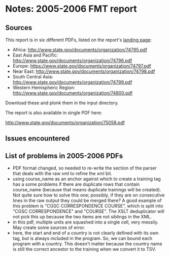 # Notes: 2005-2006 FMT report

## Sources

This report is in six different PDFs, listed on the report's [landing page](https://www.state.gov/t/pm/rls/rpt/fmtrpt/2006/index.htm):

 * Africa: http://www.state.gov/documents/organization/74795.pdf
 * East Asia and Pacific: http://www.state.gov/documents/organization/74796.pdf
 * Europe: https://www.state.gov/documents/organization/74797.pdf
 * Near East: http://www.state.gov/documents/organization/74798.pdf
 * South Central Asia: http://www.state.gov/documents/organization/74799.pdf
 * Western Hemispheric Region: http://www.state.gov/documents/organization/74800.pdf

Download these and plonk them in the input directory.

The report is also available in single PDF here:

http://www.state.gov/documents/organization/75058.pdf

## Issues encountered

## List of problems in 2005-2006 PDFs

- PDF format changed, so needed to re-write the section of the parser that deals with the raw xml to refine the xml bit.
- using course_name as an anchor against which to create a training tag has a some problems if there are duplicate rows that contain course_name (because that means duplicate trainings will be created). Not quite sure how to solve this one; possibly, if they are on consecutive lines in the raw output they could be merged there? A good example of this problem is "CGSC CORRESPONDENCE COURSE", which is split into "CGSC CORRESPONDENCE" and "COURSE". The XSLT deduplicator will not pick this up because the two items are not siblings in the XML.
- in this pdf, multiple units are squashed into a single cell, very messily. May create some sources of error.
- here, the start and end of a country is not clearly defined with its own tag, but is always included in the program. So, we can bound each program with a country. This doesn't matter because the country name is still the correct ancestor to the training when we convert it to TSV.
